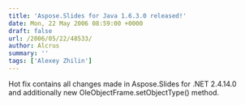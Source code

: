 ```yaml
---
title: 'Aspose.Slides for Java 1.6.3.0 released!'
date: Mon, 22 May 2006 08:59:00 +0000
draft: false
url: /2006/05/22/48533/
author: Alcrus
summary: ''
tags: ['Alexey Zhilin']
---
```


Hot fix contains all changes made in Aspose.Slides for .NET 2.4.14.0  
and additionally new OleObjectFrame.setObjectType() method.








